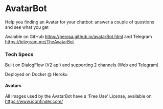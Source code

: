 # AvatarBot
Help you finding an Avatar for your chatbot: answer a couple of questions and see what you get 

Avaiable on GitHub https://perosa.github.io/avatarBot.html and Telegram https://telegram.me/TheAvatarBot

### Tech Specs

Built on DialogFlow (V2 api) and supporting 2 channels (Web and Telegram)

Deployed on Docker @ Heroku

#### Avatars

All images used by the AvatarBot have a 'Free Use' License, available on https://www.iconfinder.com/


 





